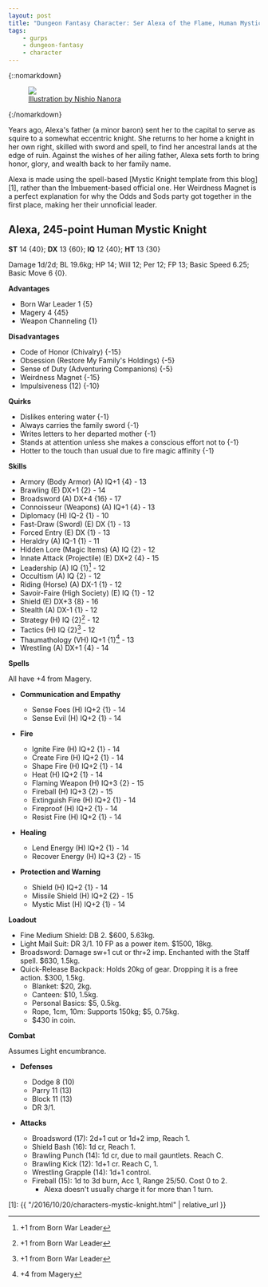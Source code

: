 ```yaml
---
layout: post
title: "Dungeon Fantasy Character: Ser Alexa of the Flame, Human Mystic Knight"
tags:
    - gurps
    - dungeon-fantasy
    - character
---
```


{::nomarkdown}
<figure class="center">
  <img src="{{ "/assets/tumblr_459fae466a7d9b09883fcff85a7183d5_f1a67680_1280.jpg" | absolute_url }}"/>
  <figcaption><a href="https://www.artstation.com/artwork/2xLEPA">Illustration
  by Nishio Nanora</a></figcaption>
</figure>
{:/nomarkdown}

Years ago, Alexa's father (a minor baron) sent her to the capital to serve as
squire to a somewhat eccentric knight. She returns to her home a knight in her
own right, skilled with sword and spell, to find her ancestral lands at the edge
of ruin. Against the wishes of her ailing father, Alexa sets forth to bring
honor, glory, and wealth back to her family name.

Alexa is made using the spell-based [Mystic Knight template from this blog][1],
rather than the Imbuement-based official one. Her Weirdness Magnet is a perfect
explanation for why the Odds and Sods party got together in the first place,
making her their unnoficial leader.

## Alexa, 245-point Human Mystic Knight

**ST** 14 {40}; **DX** 13 {60}; **IQ** 12 {40}; **HT** 13 {30}

Damage 1d/2d; BL 19.6kg; HP 14; Will 12; Per 12; FP 13; Basic Speed 6.25; Basic
Move 6 {0}.

**Advantages**

- Born War Leader 1 {5}
- Magery 4 {45}
- Weapon Channeling {1}

**Disadvantages**

- Code of Honor (Chivalry) {-15}
- Obsession (Restore My Family's Holdings) {-5}
- Sense of Duty (Adventuring Companions) {-5}
- Weirdness Magnet {-15}
- Impulsiveness (12) {-10}

**Quirks**

- Dislikes entering water {-1}
- Always carries the family sword {-1}
- Writes letters to her departed mother {-1}
- Stands at attention unless she makes a conscious effort not to {-1}
- Hotter to the touch than usual due to fire magic affinity {-1}

**Skills**

- Armory (Body Armor) (A) IQ+1 {4} - 13
- Brawling (E) DX+1 {2} - 14
- Broadsword (A) DX+4 {16} - 17
- Connoisseur (Weapons) (A) IQ+1 {4} - 13
- Diplomacy (H) IQ-2 {1} - 10
- Fast-Draw (Sword) (E) DX {1} - 13
- Forced Entry (E) DX {1} - 13
- Heraldry (A) IQ-1 {1} - 11
- Hidden Lore (Magic Items) (A) IQ {2} - 12
- Innate Attack (Projectile) (E) DX+2 {4} - 15
- Leadership (A) IQ {1}[^2] - 12
- Occultism (A) IQ {2} - 12
- Riding (Horse) (A) DX-1 {1} - 12
- Savoir-Faire (High Society) (E) IQ {1} - 12
- Shield (E) DX+3 {8} - 16
- Stealth (A) DX-1 {1} - 12
- Strategy (H) IQ {2}[^2] - 12
- Tactics (H) IQ {2}[^2] - 12
- Thaumathology (VH) IQ+1 {1}[^1] - 13
- Wrestling (A) DX+1 {4} - 14


[^1]: +4 from Magery
[^2]: +1 from Born War Leader


**Spells**

All have +4 from Magery.

- **Communication and Empathy**
  - Sense Foes (H) IQ+2 {1} - 14
  - Sense Evil (H) IQ+2 {1} - 14

- **Fire**
  - Ignite Fire (H) IQ+2 {1} - 14
  - Create Fire (H) IQ+2 {1} - 14
  - Shape Fire (H) IQ+2 {1} - 14
  - Heat (H) IQ+2 {1} - 14
  - Flaming Weapon (H) IQ+3 {2} - 15
  - Fireball (H) IQ+3 {2} - 15
  - Extinguish Fire (H) IQ+2 {1} - 14
  - Fireproof (H) IQ+2 {1} - 14
  - Resist Fire (H) IQ+2 {1} - 14

- **Healing**
  - Lend Energy (H) IQ+2 {1} - 14
  - Recover Energy (H) IQ+3 {2} - 15

- **Protection and Warning**
  - Shield (H) IQ+2 {1} - 14
  - Missile Shield (H) IQ+2 {2} - 15
  - Mystic Mist (H) IQ+2 {1} - 14

**Loadout**

- Fine Medium Shield: DB 2. $600, 5.63kg.
- Light Mail Suit: DR 3/1. 10 FP as a power item. $1500, 18kg.
- Broadsword: Damage sw+1 cut or thr+2 imp. Enchanted with the Staff
  spell. $630, 1.5kg.
- Quick-Release Backpack: Holds 20kg of gear. Dropping it is a free
  action. $300, 1.5kg.
  - Blanket: $20, 2kg.
  - Canteen: $10, 1.5kg.
  - Personal Basics: $5, 0.5kg.
  - Rope, 1cm, 10m: Supports 150kg; $5, 0.75kg.
  - $430 in coin.

**Combat**

 Assumes Light encumbrance.

- **Defenses**
  - Dodge 8 (10)
  - Parry 11 (13)
  - Block 11 (13)
  - DR 3/1.

- **Attacks**
  - Broadsword (17): 2d+1 cut or 1d+2 imp, Reach 1.
  - Shield Bash (16): 1d cr, Reach 1.
  - Brawling Punch (14): 1d cr, due to mail gauntlets. Reach C.
  - Brawling Kick (12): 1d+1 cr. Reach C, 1.
  - Wrestling Grapple (14): 1d+1 control.
  - Fireball (15): 1d to 3d burn, Acc 1, Range 25/50. Cost 0 to 2.
    - Alexa doesn't usually charge it for more than 1 turn.


[1]: {{ "/2016/10/20/characters-mystic-knight.html" | relative_url }}
